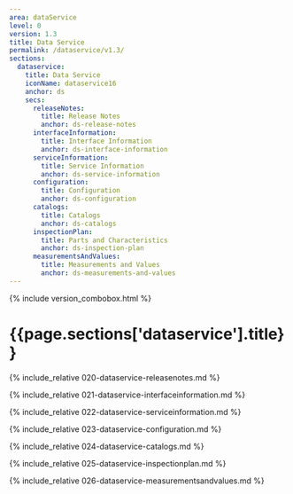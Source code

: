 ```yaml
---
area: dataService
level: 0
version: 1.3
title: Data Service
permalink: /dataservice/v1.3/
sections:
  dataservice:
    title: Data Service
    iconName: dataservice16
    anchor: ds
    secs:
      releaseNotes:
        title: Release Notes
        anchor: ds-release-notes
      interfaceInformation:
        title: Interface Information
        anchor: ds-interface-information
      serviceInformation:
        title: Service Information
        anchor: ds-service-information
      configuration:
        title: Configuration
        anchor: ds-configuration
      catalogs:
        title: Catalogs
        anchor: ds-catalogs
      inspectionPlan:
        title: Parts and Characteristics
        anchor: ds-inspection-plan
      measurementsAndValues:
        title: Measurements and Values
        anchor: ds-measurements-and-values
---
```


{% include version_combobox.html %}

<h1 id="{{page.sections['dataservice'].anchor}}">{{page.sections['dataservice'].title}}</h1>

{% include_relative 020-dataservice-releasenotes.md %}

{% include_relative 021-dataservice-interfaceinformation.md %}

{% include_relative 022-dataservice-serviceinformation.md %}

{% include_relative 023-dataservice-configuration.md %}

{% include_relative 024-dataservice-catalogs.md %}

{% include_relative 025-dataservice-inspectionplan.md %}

{% include_relative 026-dataservice-measurementsandvalues.md %}
